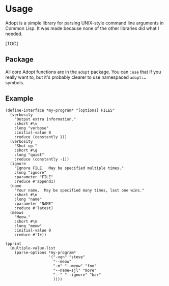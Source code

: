 Usage
=====

Adopt is a simple library for parsing UNIX-style command line arguments in
Common Lisp.  It was made because none of the other libraries did what I needed.

[TOC]

Package
-------

All core Adopt functions are in the `adopt` package.  You can `:use` that if you
really want to, but it's probably clearer to use namespaced `adopt:…` symbols.

Example
-------

    (define-interface *my-program* "[options] FILES"
      (verbosity
        "Output extra information."
        :short #\v
        :long "verbose"
        :initial-value 0
        :reduce (constantly 1))
      (verbosity
        "Shut up."
        :short #\q
        :long "quiet"
        :reduce (constantly -1))
      (ignore
        "Ignore FILE.  May be specified multiple times."
        :long "ignore"
        :parameter "FILE"
        :reduce #'append1)
      (name
        "Your name.  May be specified many times, last one wins."
        :short #\n
        :long "name"
        :parameter "NAME"
        :reduce #'latest)
      (meows
        "Meow."
        :short #\m
        :long "meow"
        :initial-value 0
        :reduce #'1+))
    
    (pprint
      (multiple-value-list
        (parse-options *my-program*
                       '("-vqn" "steve"
                         "--meow"
                         "-m" "--meow" "foo"
                         "--name=sjl" "more"
                         "--" "--ignore" "bar"
                         ))))
